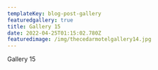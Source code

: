 ```yaml
---
templateKey: blog-post-gallery
featuredgallery: true
title: Gallery 15
date: 2022-04-25T01:15:02.780Z
featuredimage: /img/thecedarmotelgallery14.jpg
---
```

Gallery 15